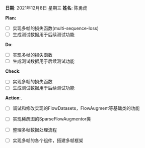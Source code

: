 **日期**: 2021年12月8日 星期三      **姓名**: 陈勇虎 

**Plan:**

- [ ] 实现多帧的损失函数(multi-sequence-loss)
- [ ] 生成测试数据用于后续测试功能

**Do**:

- [ ] 实现多帧的损失函数
- [ ] 生成测试数据用于后续测试功能

**Check**:

- [ ] 实现多帧的损失函数
- [ ] 生成测试数据用于后续测试功能

**Action**:.

- [ ] 调试和修改实现的FlowDatasets，FlowAugment等基础类的功能
- [ ] 实现稀疏图的SparseFlowAugmentor类
- [ ] 整理多帧数据处理流程
- [ ] 实现多帧的各个组件，搭建多帧框架

